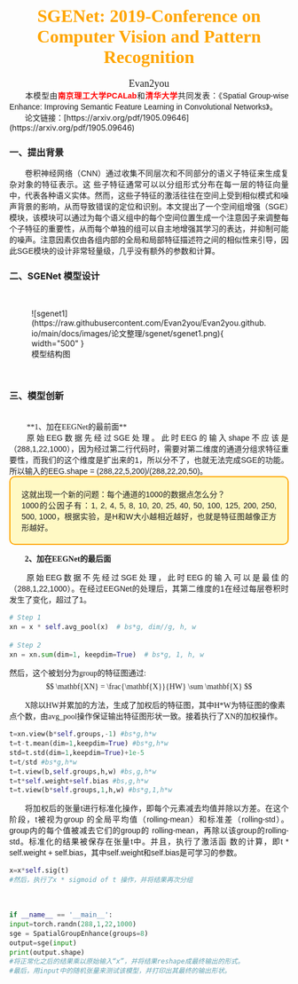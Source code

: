 # <center><font face="微软雅黑" color="orange" size="6"><b>SGENet: 2019-Conference on Computer Vision and Pattern Recognition</b></font></center>
<center><font face = "微软雅黑" size=4>Evan2you</font></center>

<div style="font-family: '等线', sans-serif; text-align: justify;">
&emsp;&emsp;本模型由<span style="color: red; font-weight: bold;">南京理工大学PCALab</span>和<span style="color: red; font-weight: bold;">清华大学</span>共同发表：《Spatial Group-wise Enhance: Improving Semantic Feature Learning in Convolutional Networks》。
</div>
&emsp;&emsp;论⽂链接：[https://arxiv.org/pdf/1905.09646](https://arxiv.org/pdf/1905.09646)


### 一、提出背景
<div style="font-family: '等线', sans-serif; text-align: justify;">
&emsp;&emsp;卷积神经⽹络（CNN）通过收集不同层次和不同部分的语义⼦特征来⽣成复杂对象的特征表⽰。这
些⼦特征通常可以以分组形式分布在每⼀层的特征向量中，代表各种语义实体。然⽽，这些⼦特征的激活往往在空间上受到相似模式和噪声背景的影响，从⽽导致错误的定位和识别。本⽂提出了⼀个空间组增强（SGE）模块，该模块可以通过为每个语义组中的每个空间位置⽣成⼀个注意因⼦来调整每个⼦特征的重要性，从⽽每个单独的组可以⾃主地增强其学习的表达，并抑制可能的噪声。注意因素仅由各组内部的全局和局部特征描述符之间的相似性来引导，因此SGE模块的设计⾮常轻量级，⼏乎没有额外的参数和计算。
</div>

### 二、SGENet 模型设计
</br>
<figure markdown="span">
  ![sgenet1](https://raw.githubusercontent.com/Evan2you/Evan2you.github.io/main/docs/images/论文整理/sgenet/sgenet1.png){ width="500" }
  <figcaption>模型结构图</figcaption>
</figure>
</br>

### 三、模型创新
</br>
&emsp;&emsp;<font face = "等线" > **1、加在EEGNet的最前⾯**
<br/>
<div style="font-family: '等线', sans-serif; text-align: justify;">
&emsp;&emsp;原始EEG数据先经过SGE处理。此时EEG的输⼊shape不应该是（288,1,22,1000），因为经过第⼆⾏代码时，需要对第⼆维度的通道分组求特征重要性，⽽我们的这个维度是扩出来的1，所以分不了，也就⽆法完成SGE的功能。所以输⼊的EEG.shape = (288,22,5,200)/(288,22,20,50)。

<div style="font-family: '等线', sans-serif; text-align: justify; 
    background-color: #FFF9C4; border: 2px solid orange; border-radius: 10px; padding: 20px;">
这就出现⼀个新的问题：每个通道的1000的数据点怎么分？
</br>
1000的公因⼦有：1, 2, 4, 5, 8, 10, 20, 25, 40, 50, 100, 125, 200, 250, 500, 1000，根据实验，是H和W⼤⼩越相近越好，也就是特征图越像正⽅形越好。
</div>
</div>

&emsp;&emsp;<font face = "等线" >**2、加在EEGNet的最后⾯**
<br/>
<div style="font-family: '等线', sans-serif; text-align: justify;">
&emsp;&emsp;原始EEG数据不先经过SGE处理，此时EEG的输⼊可以是最佳的（288,1,22,1000）。在经过EEGNet的处理后，其第⼆维度的1在经过每层卷积时发⽣了变化，超过了1。
</div>

```python
# Step 1
xn = x * self.avg_pool(x)  # bs*g, dim//g, h, w

# Step 2
xn = xn.sum(dim=1, keepdim=True)  # bs*g, 1, h, w
```

然后，这个被划分为group的特征图通过:
$$
\mathbf{XN} = \frac{\mathbf{X}}{HW} \sum \mathbf{X}
$$

&emsp;&emsp;X除以HW并累加的⽅法，⽣成了加权后的特征图，其中H*W为特征图的像素点个数，由avg_pool操作保证输出特征图形状⼀致。接着执⾏了XN的加权操作。
```python
t=xn.view(b*self.groups,-1) #bs*g,h*w
t=t-t.mean(dim=1,keepdim=True) #bs*g,h*w
std=t.std(dim=1,keepdim=True)+1e-5
t=t/std #bs*g,h*w
t=t.view(b,self.groups,h,w) #bs,g,h*w
t=t*self.weight+self.bias #bs,g,h*w
t=t.view(b*self.groups,1,h,w) #bs*g,1,h*w
```
<div style="font-family: '等线', sans-serif; text-align: justify;">
&emsp;&emsp;将加权后的张量t进⾏标准化操作，即每个元素减去均值并除以⽅差。在这个阶段，t被视为group
的全局平均值（rolling-mean）和标准差（rolling-std）。group内的每个值被减去它们的group的
rolling-mean，再除以该group的rolling-std。标准化的结果被保存在张量t中。并且，执⾏了激活函
数的计算，即t * self.weight + self.bias，其中self.weight和self.bias是可学习的参数。
</div>

```python
x=x*self.sig(t)
#然后，执⾏了x * sigmoid of t 操作，并将结果再次分组
```
</br>

```python
if __name__ == '__main__':
input=torch.randn(288,1,22,1000)
sge = SpatialGroupEnhance(groups=8)
output=sge(input)
print(output.shape)
#将正常化之后的结果乘以原始输⼊“x”，并将结果reshape成最终输出的形式。
#最后，⽤input中的随机张量来测试该模型，并打印出其最终的输出形状。
```
</br>